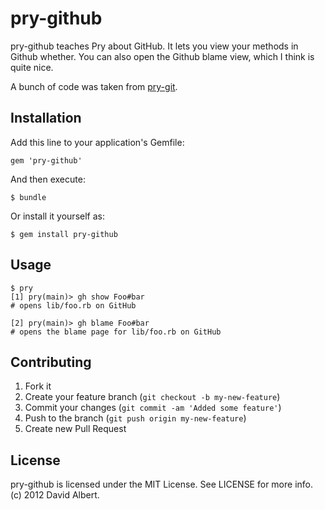 # pry-github

pry-github teaches Pry about GitHub. It lets you view your methods in Github whether. You can also open the Github blame view, which I think is quite nice.

A bunch of code was taken from [pry-git](https://github.com/pry/pry-git).

## Installation

Add this line to your application's Gemfile:

    gem 'pry-github'

And then execute:

    $ bundle

Or install it yourself as:

    $ gem install pry-github

## Usage

```
$ pry
[1] pry(main)> gh show Foo#bar
# opens lib/foo.rb on GitHub

[2] pry(main)> gh blame Foo#bar
# opens the blame page for lib/foo.rb on GitHub
```

## Contributing

1. Fork it
2. Create your feature branch (`git checkout -b my-new-feature`)
3. Commit your changes (`git commit -am 'Added some feature'`)
4. Push to the branch (`git push origin my-new-feature`)
5. Create new Pull Request

## License

pry-github is licensed under the MIT License. See LICENSE for more info. (c) 2012 David Albert.

